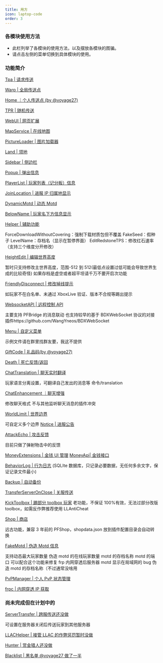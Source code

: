 ```yaml
---
title: 用方
icon: laptop-code
order: 3
---
```


### 各模块使用方法

- 此栏列举了各模块的使用方法，以及摆放各模块的图骗。
- 请点击左侧的菜单切换到具体模块的使用。

### 功能简介

[Tpa | 请求传送](tpa.md)

[Warp | 全局传送点](warp.md)

[Home ｜个人传送点 (by @voyage27)](home.md)

[TPR | 随机传送](tpr.md)

[WebUI | 网页扩展](webui.md)

[MapService | 在线地图](map.md)

[PictureLoader | 图片加载器](picture.md)

[Land | 领地](land.md)

[Sidebar | 侧边栏](sidebar.md)

[Popup | 弹出信息](popup.md)

[PlayerList | 玩家列表（记分板）信息](playerlist.md)

[JoinLocation | 进服 IP 归属地显示](location.md)

[DynamicMotd | 动态 Motd](motd.md)

[BelowName | 玩家名下方信息显示](belowname.md)

[Helper | 辅助功能](helper.md)

ForceDownloadWithoutCovering：强制下载材质包但不覆盖
FakeSeed：假种子
LevelName：存档名（显示在暂停界面）
EditRedstoneTPS：修改红石速率（支持三个维度分开修改）

[HeightEdit | 编辑世界高度](heightedit.md)

暂时只支持修改主世界高度，范围-512 到 512(最低点设置过低可能会导致世界生成的比较奇怪)
如果存档是虚空或者超平坦请千万不要开启次功能

[FriendlyDisconnect | 修改掉线提示](disconnect.md)

如玩家不在白名单、未通过 XboxLive 验证、版本不合规等踢出提示

[WebsocketAPI | 远程控制 API](ws.md)

主要支持 PFBridge 的消息联动
也支持较早的基于 BDXWebSocket 协议的对接插件https://github.com/WangYneos/BDXWebSocket

[Menu | 自定义菜单](menu.md)

示例文件请在群里找群友要，我这不提供

[GiftCode | 礼品码(by @voyage27)](giftcode.md)

[Death | 死亡反馈/返回](death.md)

[ChatTranslation | 聊天实时翻译](translation.md)

玩家语言分离设置，可翻译自己发出的消息等
命令/translation

[ChatEnhancement ｜聊天增强](chat.md)

修改聊天格式
不与其他监听聊天消息的插件冲突

[WorldLimit | 世界边界](worldlimit.md)

可自定义多个边界
[Notice | 进服公告](notice.md)

[AttackEcho | 攻击反馈](attackecho.md)

目前只做了弹射物击中的反馈

[MoneyExtensions | 金钱 UI 管理](money.md)
[MoneyApi| 金钱接口](money.md)

[BehaviorLog | 行为日志](log.md)
(SQLIte 数据库，只记录必要数据，无任何多余文字，保证记录文件最小)

[Backup | 自动备份](backup.md)

[TransferServerOnClose | 关服传送](closetransfer.md)

[KickToolbox | 踢部分 toolbox 玩家](kicktoolbox.md)
老功能，不保证 100%有效，无法过部分改版 toolbox，如需反作弊推荐使用 LLAntiCheat

[Shop | 商店](shop.md)

远古功能，兼容 3 年前的 PFShop，shopdata.json 放到插件配置目录会自动转换

[FakeMotd | 伪造 Motd 信息](fakemotd.md)

支持动态最大玩家数量
伪造 motd 的在线玩家数量
motd 的存档名称
motd 的端口
可以配合这个功能来修复 frp 内网穿透后服务器 motd 显示在局域网的 bug
伪造 motd 的存档名称（不过通常没啥用

[PvPManager | 个人 PvP 状态管理](pvp.md)

[frpc | 内网穿透 IP 获取](frpc.md)

### 尚未完成但在计划中的

[ServerTransfer | 跨服传送还没做](transfer.md)

可设置在服务器关闭后传送玩家到其他服务器

[LLACHelper | 接管 LLAC 的作弊惩罚暂时没做](llachelper.md)

[Hunter | 赏金猎人还没做](hunter.md)

[Blacklist | 黑名单 @voyage27 做了一半](blacklist.md)

